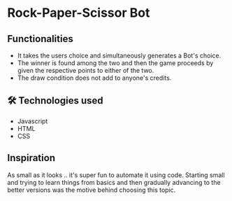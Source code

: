# Rock-Paper-Scissor Bot

## Functionalities
- It takes the users choice and simultaneously generates a Bot's choice. 
- The winner is found among the two and then the game proceeds by given the respective points to either of the two. 
- The draw condition does not add to anyone's credits.


## 🛠 Technologies used
- Javascript
- HTML
- CSS

## Inspiration
As small as it looks .. it's super fun to automate it using code. Starting small and trying to learn things from basics and then gradually advancing to the better versions was the motive behind choosing this topic.